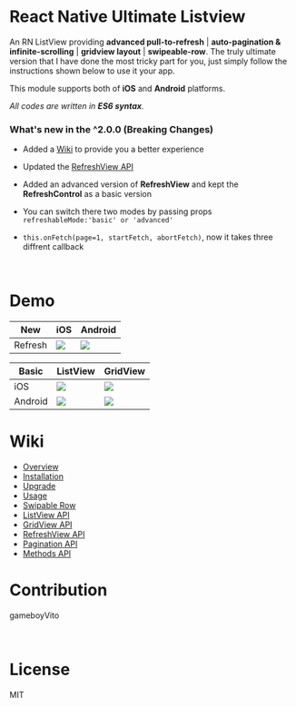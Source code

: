 # React Native Ultimate Listview

An RN ListView providing **advanced pull-to-refresh** | **auto-pagination & infinite-scrolling** | **gridview layout** | **swipeable-row**. The truly ultimate version that I have done the most tricky part for you, just simply follow the instructions shown below to use it your app.

This module supports both of **iOS** and **Android** platforms.

*All codes are written in **ES6 syntax**.* 





### What's new in the ^2.0.0 (Breaking Changes)

- Added a [Wiki](https://github.com/gameboyVito/react-native-ultimate-listview/wiki) to provide you a better experience

- Updated the [RefreshView API](https://github.com/gameboyVito/react-native-ultimate-listview/wiki/RefreshView-API)

- Added an advanced version of **RefreshView** and kept the **RefreshControl** as a basic version

- You can switch there two modes by passing props `refreshableMode:'basic' or 'advanced'`

- `this.onFetch(page=1, startFetch, abortFetch)`,  now it takes three diffrent callback

  ​


# Demo

| New     | iOS                                      | Android                                  |
| ------- | ---------------------------------------- | ---------------------------------------- |
| Refresh | ![](https://github.com/gameboyVito/react-native-ultimate-listview/blob/master/Demo/ios-advanced.gif) | ![](https://github.com/gameboyVito/react-native-ultimate-listview/blob/master/Demo/android-advanced.gif) |

| Basic   | ListView                                 | GridView                                 |
| ------- | ---------------------------------------- | ---------------------------------------- |
| iOS     | ![](https://github.com/gameboyVito/react-native-ultimate-listview/blob/master/Demo/ios-listview.gif) | ![](https://github.com/gameboyVito/react-native-ultimate-listview/blob/master/Demo/ios-gridview.gif) |
| Android | ![](https://github.com/gameboyVito/react-native-ultimate-listview/blob/master/Demo/android-listview.gif) | ![](https://github.com/gameboyVito/react-native-ultimate-listview/blob/master/Demo/android-gridview.gif) |



# Wiki

* [Overview](https://github.com/gameboyVito/react-native-ultimate-listview/wiki)
* [Installation](https://github.com/gameboyVito/react-native-ultimate-listview/wiki/Installation)
* [Upgrade](https://github.com/gameboyVito/react-native-ultimate-listview/wiki/Upgrade)
* [Usage](https://github.com/gameboyVito/react-native-ultimate-listview/wiki/Usage)
* [Swipable Row](https://github.com/gameboyVito/react-native-ultimate-listview/wiki/Swipable-Row)
* [ListView API](https://github.com/gameboyVito/react-native-ultimate-listview/wiki/ListView-API)
* [GridView API](https://github.com/gameboyVito/react-native-ultimate-listview/wiki/GridView-API)
* [RefreshView API](https://github.com/gameboyVito/react-native-ultimate-listview/wiki/RefreshView-API)
* [Pagination API](https://github.com/gameboyVito/react-native-ultimate-listview/wiki/Pagination-API)
* [Methods API](https://github.com/gameboyVito/react-native-ultimate-listview/wiki/Methods-API)



# Contribution

gameboyVito

​

# License

MIT